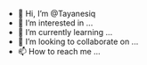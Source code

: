 - 👋 Hi, I’m @Tayanesiq
- 👀 I’m interested in ...
- 🌱 I’m currently learning ...
- 💞️ I’m looking to collaborate on ...
- 📫 How to reach me ...

<!---
Tayanesiq/Tayanesiq is a ✨ special ✨ repository because its `README.md` (this file) appears on your GitHub profile.
You can click the Preview link to take a look at your changes.
--->
